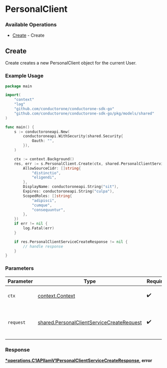 # PersonalClient

### Available Operations

* [Create](#create) - Create

## Create

 Create creates a new PersonalClient object for the current User.


### Example Usage

```go
package main

import(
	"context"
	"log"
	"github.com/conductorone/conductorone-sdk-go"
	"github.com/conductorone/conductorone-sdk-go/pkg/models/shared"
)

func main() {
    s := conductoroneapi.New(
        conductoroneapi.WithSecurity(shared.Security{
            Oauth: "",
        }),
    )

    ctx := context.Background()
    res, err := s.PersonalClient.Create(ctx, shared.PersonalClientServiceCreateRequest{
        AllowSourceCidr: []string{
            "distinctio",
            "eligendi",
        },
        DisplayName: conductoroneapi.String("sit"),
        Expires: conductoroneapi.String("culpa"),
        ScopedRoles: []string{
            "adipisci",
            "cumque",
            "consequuntur",
        },
    })
    if err != nil {
        log.Fatal(err)
    }

    if res.PersonalClientServiceCreateResponse != nil {
        // handle response
    }
}
```

### Parameters

| Parameter                                                                                              | Type                                                                                                   | Required                                                                                               | Description                                                                                            |
| ------------------------------------------------------------------------------------------------------ | ------------------------------------------------------------------------------------------------------ | ------------------------------------------------------------------------------------------------------ | ------------------------------------------------------------------------------------------------------ |
| `ctx`                                                                                                  | [context.Context](https://pkg.go.dev/context#Context)                                                  | :heavy_check_mark:                                                                                     | The context to use for the request.                                                                    |
| `request`                                                                                              | [shared.PersonalClientServiceCreateRequest](../../models/shared/personalclientservicecreaterequest.md) | :heavy_check_mark:                                                                                     | The request object to use for the request.                                                             |


### Response

**[*operations.C1APIIamV1PersonalClientServiceCreateResponse](../../models/operations/c1apiiamv1personalclientservicecreateresponse.md), error**

